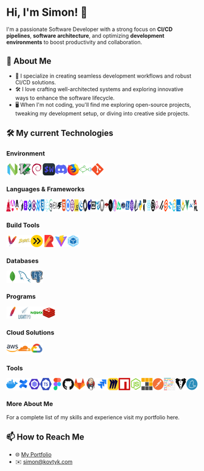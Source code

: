 # Hi, I'm Simon! 👋

I'm a passionate Software Developer with a strong focus on **CI/CD pipelines**, **software architecture**, and optimizing **development environments** to boost productivity and collaboration.

## 🚀 About Me

- 🔧 I specialize in creating seamless development workflows and robust CI/CD solutions.
- 🛠️ I love crafting well-architected systems and exploring innovative ways to enhance the software lifecycle.
- 🖥️ When I'm not coding, you'll find me exploring open-source projects, tweaking my development setup, or diving into creative side projects.

## 🛠️ My current Technologies

### Environment

<div style="display:flex;">
  <a href="https://neovim.io/" target="_blank">
    <img width="32" height="32" src="https://raw.githubusercontent.com/simonkovtyk/simonkovtyk/dd70ea4b8f02d5d86744cde58b4a0bc07e10e16f/docs/images/neovim.svg" />
  </a>
  <a href="https://www.vim.org/" target="_blank">
    <img width="32" height="32" src="https://raw.githubusercontent.com/simonkovtyk/simonkovtyk/dd70ea4b8f02d5d86744cde58b4a0bc07e10e16f/docs/images/vim.svg" />
  </a>
  <a href="https://www.debian.org/" target="_blank">
    <img width="32" height="32" src="https://raw.githubusercontent.com/simonkovtyk/simonkovtyk/dd70ea4b8f02d5d86744cde58b4a0bc07e10e16f/docs/images/debian.svg" />
  </a>
  <a href="https://wezfurlong.org/wezterm/" target="_blank">
    <img width="32" height="32" src="https://raw.githubusercontent.com/simonkovtyk/simonkovtyk/dd70ea4b8f02d5d86744cde58b4a0bc07e10e16f/docs/images/wezterm.svg" />
  </a>
  <a href="https://discord.com/" target="_blank">
    <img width="32" height="32" src="https://raw.githubusercontent.com/simonkovtyk/simonkovtyk/dd70ea4b8f02d5d86744cde58b4a0bc07e10e16f/docs/images/discord.svg" />
  </a>
  <a href="https://www.mozilla.org/firefox/" target="_blank">
    <img width="32" height="32" src="https://raw.githubusercontent.com/simonkovtyk/simonkovtyk/dd70ea4b8f02d5d86744cde58b4a0bc07e10e16f/docs/images/firefox.svg" />
  </a>
  <a href="https://fishshell.com/" target="_blank">
    <img width="32" height="32" src="https://raw.githubusercontent.com/simonkovtyk/simonkovtyk/dd70ea4b8f02d5d86744cde58b4a0bc07e10e16f/docs/images/fish.svg" />
  </a>
  <a href="https://git-scm.com/" target="_blank">
    <img width="32" height="32" src="https://raw.githubusercontent.com/simonkovtyk/simonkovtyk/dd70ea4b8f02d5d86744cde58b4a0bc07e10e16f/docs/images/git.svg" />
  </a>
</div>

### Languages & Frameworks

<div style="display:flex;">
  <a href="https://analogjs.org/" target="_blank">
    <img width="32" height="32" src="https://raw.githubusercontent.com/simonkovtyk/simonkovtyk/dd70ea4b8f02d5d86744cde58b4a0bc07e10e16f/docs/images/analogjs.svg" />
  </a>
  <a href="https://angular.dev/" target="_blank">
    <img width="32" height="32" src="https://raw.githubusercontent.com/simonkovtyk/simonkovtyk/dd70ea4b8f02d5d86744cde58b4a0bc07e10e16f/docs/images/angular.svg" />
  </a>
  <a href="https://astro.build/" target="_blank">
    <img width="32" height="32" src="https://raw.githubusercontent.com/simonkovtyk/simonkovtyk/dd70ea4b8f02d5d86744cde58b4a0bc07e10e16f/docs/images/astro.svg" />
  </a>
  <a href="https://www.gnu.org/software/bash/manual/bash.html" target="_blank">
    <img width="32" height="32" src="https://raw.githubusercontent.com/simonkovtyk/simonkovtyk/dd70ea4b8f02d5d86744cde58b4a0bc07e10e16f/docs/images/bash.svg" />
  </a>
  <a href="https://getbootstrap.com/" target="_blank">
    <img width="32" height="32" src="https://raw.githubusercontent.com/simonkovtyk/simonkovtyk/dd70ea4b8f02d5d86744cde58b4a0bc07e10e16f/docs/images/bootstrap.svg" />
  </a>
  <a href="https://www.gnu.org/software/gnu-c-manual/gnu-c-manual.html" target="_blank">
    <img width="32" height="32" src="https://raw.githubusercontent.com/simonkovtyk/simonkovtyk/dd70ea4b8f02d5d86744cde58b4a0bc07e10e16f/docs/images/c.svg" />
  </a>
  <a href="https://learn.microsoft.com/dotnet/csharp/tour-of-csharp/" target="_blank">
    <img width="32" height="32" src="https://raw.githubusercontent.com/simonkovtyk/simonkovtyk/dd70ea4b8f02d5d86744cde58b4a0bc07e10e16f/docs/images/csharp.svg" />
  </a>
  <a href="https://capacitorjs.com/" target="_blank">
    <img width="32" height="32" src="https://raw.githubusercontent.com/simonkovtyk/simonkovtyk/dd70ea4b8f02d5d86744cde58b4a0bc07e10e16f/docs/images/capacitor.svg" />
  </a>
  <a href="https://www.w3.org/TR/2001/WD-css3-roadmap-20010523/" target="_blank">
    <img width="32" height="32" src="https://raw.githubusercontent.com/simonkovtyk/simonkovtyk/dd70ea4b8f02d5d86744cde58b4a0bc07e10e16f/docs/images/css3.svg" />
  </a>
  <a href="https://www.electronjs.org/" target="_blank">
    <img width="32" height="32" src="https://raw.githubusercontent.com/simonkovtyk/simonkovtyk/dd70ea4b8f02d5d86744cde58b4a0bc07e10e16f/docs/images/electron.svg" />
  </a>
  <a href="https://www.cypress.io/" target="_blank">
    <img width="32" height="32" src="https://raw.githubusercontent.com/simonkovtyk/simonkovtyk/dd70ea4b8f02d5d86744cde58b4a0bc07e10e16f/docs/images/cypress.svg" />
  </a>
  <a href="https://expressjs.com/" target="_blank">
    <img width="32" height="32" src="https://raw.githubusercontent.com/simonkovtyk/simonkovtyk/dd70ea4b8f02d5d86744cde58b4a0bc07e10e16f/docs/images/express.svg" />
  </a>
  <a href="https://fastify.dev/" target="_blank">
    <img width="32" height="32" src="https://raw.githubusercontent.com/simonkovtyk/simonkovtyk/dd70ea4b8f02d5d86744cde58b4a0bc07e10e16f/docs/images/fastify.svg" />
  </a>
  <a href="https://html.spec.whatwg.org/multipage/" target="_blank">
    <img width="32" height="32" src="https://raw.githubusercontent.com/simonkovtyk/simonkovtyk/dd70ea4b8f02d5d86744cde58b4a0bc07e10e16f/docs/images/html5.svg" />
  </a>
  <a href="https://ionicframework.com/" target="_blank">
    <img width="32" height="32" src="https://raw.githubusercontent.com/simonkovtyk/simonkovtyk/dd70ea4b8f02d5d86744cde58b4a0bc07e10e16f/docs/images/ionic.svg" />
  </a>
  <a href="https://jasmine.github.io/" target="_blank">
    <img width="32" height="32" src="https://raw.githubusercontent.com/simonkovtyk/simonkovtyk/dd70ea4b8f02d5d86744cde58b4a0bc07e10e16f/docs/images/jasmine.svg" />
  </a>
  <a href="https://developer.mozilla.org/docs/Web/JavaScript" target="_blank">
    <img width="32" height="32" src="https://raw.githubusercontent.com/simonkovtyk/simonkovtyk/dd70ea4b8f02d5d86744cde58b4a0bc07e10e16f/docs/images/javascript.svg" />
  </a>
  <a href="https://jquery.com/" target="_blank">
    <img width="32" height="32" src="https://raw.githubusercontent.com/simonkovtyk/simonkovtyk/dd70ea4b8f02d5d86744cde58b4a0bc07e10e16f/docs/images/jquery.svg" />
  </a>
  <a href="https://www.json.org/json-en.html" target="_blank">
    <img width="32" height="32" src="https://raw.githubusercontent.com/simonkovtyk/simonkovtyk/dd70ea4b8f02d5d86744cde58b4a0bc07e10e16f/docs/images/json.svg" />
  </a>
  <a href="https://www.lua.org/" target="_blank">
    <img width="32" height="32" src="https://raw.githubusercontent.com/simonkovtyk/simonkovtyk/dd70ea4b8f02d5d86744cde58b4a0bc07e10e16f/docs/images/lua.svg" />
  </a>
  <a href="https://commonmark.org/help/" target="_blank">
    <img width="32" height="32" src="https://raw.githubusercontent.com/simonkovtyk/simonkovtyk/dd70ea4b8f02d5d86744cde58b4a0bc07e10e16f/docs/images/markdown.svg" />
  </a>
  <a href="https://mui.com/material-ui/" target="_blank">
    <img width="32" height="32" src="https://raw.githubusercontent.com/simonkovtyk/simonkovtyk/dd70ea4b8f02d5d86744cde58b4a0bc07e10e16f/docs/images/material-ui.svg" />
  </a>
  <a href="https://m3.material.io/" target="_blank">
    <img width="32" height="32" src="https://raw.githubusercontent.com/simonkovtyk/simonkovtyk/dd70ea4b8f02d5d86744cde58b4a0bc07e10e16f/docs/images/material.svg" />
  </a>
  <a href="https://mongoosejs.com/" target="_blank">
    <img width="32" height="32" src="https://raw.githubusercontent.com/simonkovtyk/simonkovtyk/dd70ea4b8f02d5d86744cde58b4a0bc07e10e16f/docs/images/mongoose.js.svg" />
  </a>
  <a href="https://nextjs.org/" target="_blank">
    <img width="32" height="32" src="https://raw.githubusercontent.com/simonkovtyk/simonkovtyk/dd70ea4b8f02d5d86744cde58b4a0bc07e10e16f/docs/images/next.js.svg" />
  </a>
  <a href="https://nitro.build/" target="_blank">
    <img width="32" height="32" src="https://raw.githubusercontent.com/simonkovtyk/simonkovtyk/dd70ea4b8f02d5d86744cde58b4a0bc07e10e16f/docs/images/nitro.svg" />
  </a>
  <a href="https://nuxt.com/" target="_blank">
    <img width="32" height="32" src="https://raw.githubusercontent.com/simonkovtyk/simonkovtyk/dd70ea4b8f02d5d86744cde58b4a0bc07e10e16f/docs/images/nuxtjs.svg" />
  </a>
  <a href="https://www.php.net/" target="_blank">
    <img width="32" height="32" src="https://raw.githubusercontent.com/simonkovtyk/simonkovtyk/dd70ea4b8f02d5d86744cde58b4a0bc07e10e16f/docs/images/php.svg" />
  </a>
  <a href="https://learn.microsoft.com/powershell/" target="_blank">
    <img width="32" height="32" src="https://raw.githubusercontent.com/simonkovtyk/simonkovtyk/dd70ea4b8f02d5d86744cde58b4a0bc07e10e16f/docs/images/powershell.svg" />
  </a>
  <a href="https://preactjs.com/" target="_blank">
    <img width="32" height="32" src="https://raw.githubusercontent.com/simonkovtyk/simonkovtyk/dd70ea4b8f02d5d86744cde58b4a0bc07e10e16f/docs/images/preact.svg" />
  </a>
  <a href="https://www.prisma.io/" target="_blank">
    <img width="32" height="32" src="https://raw.githubusercontent.com/simonkovtyk/simonkovtyk/dd70ea4b8f02d5d86744cde58b4a0bc07e10e16f/docs/images/prismajs.svg" />
  </a>
  <a href="https://www.python.org/" target="_blank">
    <img width="32" height="32" src="https://raw.githubusercontent.com/simonkovtyk/simonkovtyk/dd70ea4b8f02d5d86744cde58b4a0bc07e10e16f/docs/images/python.svg" />
  </a>
  <a href="https://www.radix-ui.com/" target="_blank">
    <img width="32" height="32" src="https://raw.githubusercontent.com/simonkovtyk/simonkovtyk/dd70ea4b8f02d5d86744cde58b4a0bc07e10e16f/docs/images/radixui.svg" />
  </a>
  <a href="https://react.dev/" target="_blank">
    <img width="32" height="32" src="https://raw.githubusercontent.com/simonkovtyk/simonkovtyk/dd70ea4b8f02d5d86744cde58b4a0bc07e10e16f/docs/images/react.svg" />
  </a>
  <a href="https://www.rust-lang.org/" target="_blank">
    <img width="32" height="32" src="https://raw.githubusercontent.com/simonkovtyk/simonkovtyk/dd70ea4b8f02d5d86744cde58b4a0bc07e10e16f/docs/images/rust.svg" />
  </a>
  <a href="https://sass-lang.com/" target="_blank">
    <img width="32" height="32" src="https://raw.githubusercontent.com/simonkovtyk/simonkovtyk/dd70ea4b8f02d5d86744cde58b4a0bc07e10e16f/docs/images/sass.svg" />
  </a>
  <a href="https://ui.shadcn.com/" target="_blank">
    <img width="32" height="32" src="https://raw.githubusercontent.com/simonkovtyk/simonkovtyk/dd70ea4b8f02d5d86744cde58b4a0bc07e10e16f/docs/images/shadcn.svg" />
  </a>
  <a href="https://svelte.dev/" target="_blank">
    <img width="32" height="32" src="https://raw.githubusercontent.com/simonkovtyk/simonkovtyk/dd70ea4b8f02d5d86744cde58b4a0bc07e10e16f/docs/images/svelte.svg" />
  </a>
  <a href="https://tailwindcss.com/" target="_blank">
    <img width="32" height="32" src="https://raw.githubusercontent.com/simonkovtyk/simonkovtyk/dd70ea4b8f02d5d86744cde58b4a0bc07e10e16f/docs/images/tailwind-css.svg" />
  </a>
  <a href="https://tauri.app/" target="_blank">
    <img width="32" height="32" src="https://raw.githubusercontent.com/simonkovtyk/simonkovtyk/dd70ea4b8f02d5d86744cde58b4a0bc07e10e16f/docs/images/tauri.svg" />
  </a>
  <a href="https://www.typescriptlang.org/" target="_blank">
    <img width="32" height="32" src="https://raw.githubusercontent.com/simonkovtyk/simonkovtyk/dd70ea4b8f02d5d86744cde58b4a0bc07e10e16f/docs/images/typescript.svg" />
  </a>
  <a href="https://vitest.dev/" target="_blank">
    <img width="32" height="32" src="https://raw.githubusercontent.com/simonkovtyk/simonkovtyk/dd70ea4b8f02d5d86744cde58b4a0bc07e10e16f/docs/images/vitest.svg" />
  </a>
  <a href="https://vuejs.org/" target="_blank">
    <img width="32" height="32" src="https://raw.githubusercontent.com/simonkovtyk/simonkovtyk/dd70ea4b8f02d5d86744cde58b4a0bc07e10e16f/docs/images/vue.js.svg" />
  </a>
  <a href="https://www.w3.org/XML/" target="_blank">
    <img width="32" height="32" src="https://raw.githubusercontent.com/simonkovtyk/simonkovtyk/dd70ea4b8f02d5d86744cde58b4a0bc07e10e16f/docs/images/xml.svg" />
  </a>
  <a href="https://yaml.org/" target="_blank">
    <img width="32" height="32" src="https://raw.githubusercontent.com/simonkovtyk/simonkovtyk/dd70ea4b8f02d5d86744cde58b4a0bc07e10e16f/docs/images/yaml.svg" />
  </a>
</div>

### Build Tools

<div style="display:flex;">
  <a href="https://maven.apache.org/" target="_blank">
    <img width="32" height="32" src="https://raw.githubusercontent.com/simonkovtyk/simonkovtyk/dd70ea4b8f02d5d86744cde58b4a0bc07e10e16f/docs/images/apache-maven.svg" />
  </a>
  <a href="https://babeljs.io/" target="_blank">
    <img width="32" height="32" src="https://raw.githubusercontent.com/simonkovtyk/simonkovtyk/dd70ea4b8f02d5d86744cde58b4a0bc07e10e16f/docs/images/babel.svg" />
  </a>
  <a href="https://esbuild.github.io/" target="_blank">
    <img width="32" height="32" src="https://raw.githubusercontent.com/simonkovtyk/simonkovtyk/dd70ea4b8f02d5d86744cde58b4a0bc07e10e16f/docs/images/esbuild.svg" />
  </a>
  <a href="https://rollupjs.org/" target="_blank">
    <img width="32" height="32" src="https://raw.githubusercontent.com/simonkovtyk/simonkovtyk/dd70ea4b8f02d5d86744cde58b4a0bc07e10e16f/docs/images/rollup.svg" />
  </a>
  <a href="https://vite.dev/" target="_blank">
    <img width="32" height="32" src="https://raw.githubusercontent.com/simonkovtyk/simonkovtyk/dd70ea4b8f02d5d86744cde58b4a0bc07e10e16f/docs/images/vite.js.svg" />
  </a>
  <a href="https://webpack.js.org/" target="_blank">
    <img width="32" height="32" src="https://raw.githubusercontent.com/simonkovtyk/simonkovtyk/dd70ea4b8f02d5d86744cde58b4a0bc07e10e16f/docs/images/webpack.svg" />
  </a> 
</div>

### Databases

<div style="display:flex;">
  <a href="https://www.mongodb.com/" target="_blank">
    <img width="32" height="32" src="https://raw.githubusercontent.com/simonkovtyk/simonkovtyk/dd70ea4b8f02d5d86744cde58b4a0bc07e10e16f/docs/images/mongodb.svg" />
  </a>
  <a href="https://www.mysql.com/" target="_blank">
    <img width="32" height="32" src="https://raw.githubusercontent.com/simonkovtyk/simonkovtyk/dd70ea4b8f02d5d86744cde58b4a0bc07e10e16f/docs/images/mysql.svg" />
  </a>
  <a href="https://www.postgresql.org/" target="_blank">
    <img width="32" height="32" src="https://raw.githubusercontent.com/simonkovtyk/simonkovtyk/dd70ea4b8f02d5d86744cde58b4a0bc07e10e16f/docs/images/postgresql.svg" />
  </a>
</div>

### Programs

<div style="display:flex;">
  <a href="https://www.apache.org/" target="_blank">
    <img width="32" height="32" src="https://raw.githubusercontent.com/simonkovtyk/simonkovtyk/dd70ea4b8f02d5d86744cde58b4a0bc07e10e16f/docs/images/apache.svg" />
  </a>
  <a href="https://www.lighttpd.net/" target="_blank">
    <img width="32" height="32" src="https://raw.githubusercontent.com/simonkovtyk/simonkovtyk/dd70ea4b8f02d5d86744cde58b4a0bc07e10e16f/docs/images/lighttpd.svg" />
  </a>
  <a href="https://nginx.org/" target="_blank">
    <img width="32" height="32" src="https://raw.githubusercontent.com/simonkovtyk/simonkovtyk/dd70ea4b8f02d5d86744cde58b4a0bc07e10e16f/docs/images/nginx.svg" />
  </a>
  <a href="https://redis.io/" target="_blank">
    <img width="32" height="32" src="https://raw.githubusercontent.com/simonkovtyk/simonkovtyk/dd70ea4b8f02d5d86744cde58b4a0bc07e10e16f/docs/images/redis.svg" />
  </a>
</div>

### Cloud Solutions

<div style="display:flex;">
  <a href="https://aws.amazon.com/" target="_blank">
    <img width="32" height="32" src="https://raw.githubusercontent.com/simonkovtyk/simonkovtyk/dd70ea4b8f02d5d86744cde58b4a0bc07e10e16f/docs/images/aws.svg" />
  </a>
  <a href="https://www.cloudflare.com/" target="_blank">
    <img width="32" height="32" src="https://raw.githubusercontent.com/simonkovtyk/simonkovtyk/dd70ea4b8f02d5d86744cde58b4a0bc07e10e16f/docs/images/cloudflare.svg" />
  </a>
  <a href="https://cloud.google.com/" target="_blank">
    <img width="32" height="32" src="https://raw.githubusercontent.com/simonkovtyk/simonkovtyk/dd70ea4b8f02d5d86744cde58b4a0bc07e10e16f/docs/images/google-cloud.svg" />
  </a>
</div>

### Tools

<div style="display:flex;">
  <a href="https://www.docker.com/" target="_blank">
    <img width="32" height="32" src="https://raw.githubusercontent.com/simonkovtyk/simonkovtyk/dd70ea4b8f02d5d86744cde58b4a0bc07e10e16f/docs/images/docker.svg" />
  </a>
  <a href="https://www.atlassian.com/software/confluence/" target="_blank">
    <img width="32" height="32" src="https://raw.githubusercontent.com/simonkovtyk/simonkovtyk/dd70ea4b8f02d5d86744cde58b4a0bc07e10e16f/docs/images/confluence.svg" />
  </a>
  <a href="https://eslint.org/" target="_blank">
    <img width="32" height="32" src="https://raw.githubusercontent.com/simonkovtyk/simonkovtyk/dd70ea4b8f02d5d86744cde58b4a0bc07e10e16f/docs/images/eslint.svg" />
  </a>
  <a href="https://typescript-eslint.io/" target="_blank">
    <img width="32" height="32" src="https://raw.githubusercontent.com/simonkovtyk/simonkovtyk/dd70ea4b8f02d5d86744cde58b4a0bc07e10e16f/docs/images/typescript-eslint.svg" />
  </a>
  <a href="https://www.figma.com/" target="_blank">
    <img width="32" height="32" src="https://raw.githubusercontent.com/simonkovtyk/simonkovtyk/dd70ea4b8f02d5d86744cde58b4a0bc07e10e16f/docs/images/figma.svg" />
  </a>
  <a href="https://github.com/" target="_blank">
    <img width="32" height="32" src="https://raw.githubusercontent.com/simonkovtyk/simonkovtyk/dd70ea4b8f02d5d86744cde58b4a0bc07e10e16f/docs/images/github.svg" />
  </a>
  <a href="https://about.gitlab.com/" target="_blank">
    <img width="32" height="32" src="https://raw.githubusercontent.com/simonkovtyk/simonkovtyk/dd70ea4b8f02d5d86744cde58b4a0bc07e10e16f/docs/images/gitlab.svg" />
  </a>
  <a href="https://www.jenkins.io/" target="_blank">
    <img width="32" height="32" src="https://raw.githubusercontent.com/simonkovtyk/simonkovtyk/dd70ea4b8f02d5d86744cde58b4a0bc07e10e16f/docs/images/jenkins.svg" />
  </a>
  <a href="https://www.atlassian.com/software/jira/" target="_blank">
    <img width="32" height="32" src="https://raw.githubusercontent.com/simonkovtyk/simonkovtyk/dd70ea4b8f02d5d86744cde58b4a0bc07e10e16f/docs/images/jira.svg" />
  </a>
  <a href="https://miro.com/" target="_blank">
    <img width="32" height="32" src="https://raw.githubusercontent.com/simonkovtyk/simonkovtyk/dd70ea4b8f02d5d86744cde58b4a0bc07e10e16f/docs/images/miro.svg" />
  </a>
  <a href="https://www.npmjs.com/" target="_blank">
    <img width="32" height="32" src="https://raw.githubusercontent.com/simonkovtyk/simonkovtyk/dd70ea4b8f02d5d86744cde58b4a0bc07e10e16f/docs/images/npm.svg" />
  </a>
  <a href="https://nodejs.org/" target="_blank">
    <img width="32" height="32" src="https://raw.githubusercontent.com/simonkovtyk/simonkovtyk/dd70ea4b8f02d5d86744cde58b4a0bc07e10e16f/docs/images/node.js.svg" />
  </a>
  <a href="https://pnpm.io/" target="_blank">
    <img width="32" height="32" src="https://raw.githubusercontent.com/simonkovtyk/simonkovtyk/dd70ea4b8f02d5d86744cde58b4a0bc07e10e16f/docs/images/pnpm.svg" />
  </a>
  <a href="https://www.postman.com/" target="_blank">
    <img width="32" height="32" src="https://raw.githubusercontent.com/simonkovtyk/simonkovtyk/dd70ea4b8f02d5d86744cde58b4a0bc07e10e16f/docs/images/postman.svg" />
  </a>
  <a href="https://prettier.io/" target="_blank">
    <img width="32" height="32" src="https://raw.githubusercontent.com/simonkovtyk/simonkovtyk/dd70ea4b8f02d5d86744cde58b4a0bc07e10e16f/docs/images/prettier.svg" />
  </a>
  <a href="https://stylelint.io/" target="_blank">
    <img width="32" height="32" src="https://raw.githubusercontent.com/simonkovtyk/simonkovtyk/dd70ea4b8f02d5d86744cde58b4a0bc07e10e16f/docs/images/stylelint.svg" />
  </a>
  <a href="https://yarnpkg.com/" target="_blank">
    <img width="32" height="32" src="https://raw.githubusercontent.com/simonkovtyk/simonkovtyk/dd70ea4b8f02d5d86744cde58b4a0bc07e10e16f/docs/images/yarn.svg" />
  </a>
</div>

### More About Me
For a complete list of my skills and experience visit my portfolio here.

## 📫 How to Reach Me

- 🌐 [My Portfolio](https://kovtyk.com)
- ✉️ [simon@kovtyk.com](mailto:simon@kovtyk.com)
